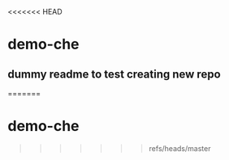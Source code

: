 <<<<<<< HEAD
# demo-che

## dummy readme to test creating new repo
=======
# demo-che
>>>>>>> refs/heads/master
